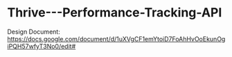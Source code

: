 # Thrive---Performance-Tracking-API

Design Document: https://docs.google.com/document/d/1uXVgCF1emYtoiD7FoAhHvOoEkunOgiPQH57wfyT3No0/edit#
